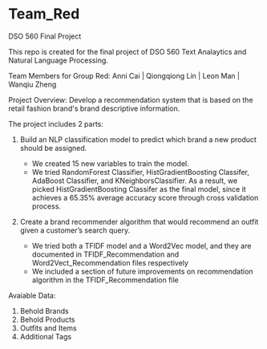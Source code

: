 # Team_Red
DSO 560 Final Project

This repo is created for the final project of DSO 560 Text Analaytics and Natural Language Processing. 

Team Members for Group Red:
Anni Cai | Qiongqiong Lin | Leon Man | Wanqiu Zheng

Project Overview:
Develop a recommendation system that is based on the retail fashion brand's brand descriptive information.

The project includes 2 parts:
1. Build an NLP classification model to predict which brand a new product should be assigned.
   - We created 15 new variables to train the model.
   - We tried RandomForest Classifier, HistGradientBoosting Classifer, AdaBoost Classifier, and KNeighborsClassifier. As a result, we picked HistGradientBoosting        Classifer as the final model, since it achieves a 65.35% average accuracy score through cross validation process.
 
2. Create a brand recommender algorithm that would recommend an outfit given a customer’s search query.
   - We tried both a TFIDF model and a Word2Vec model, and they are documented in TFIDF_Recommendation and Word2Vect_Recommendation files respectively
   - We included a section of future improvements on recommendation algorithm in the TFIDF_Recommendation file

Avaiable Data:
1. Behold Brands
2. Behold Products
3. Outfits and Items
4. Additional Tags
